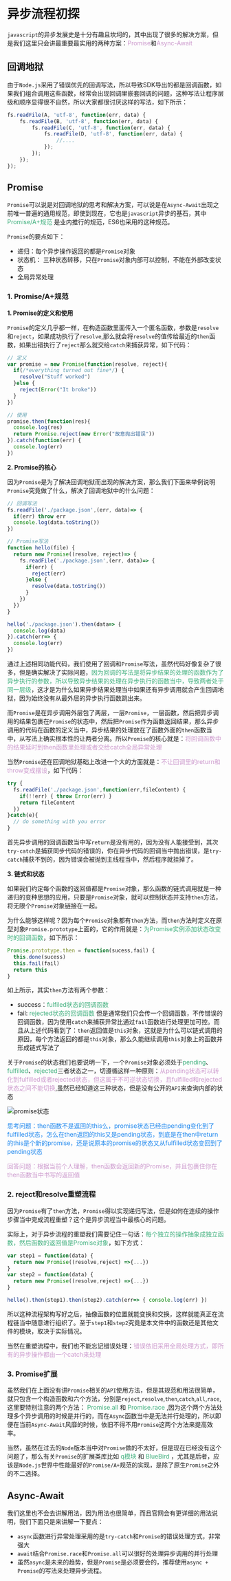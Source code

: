 # 异步流程初探
`javascript`的异步发展史是十分有趣且坎坷的，其中出现了很多的解决方案，但是我们这里只会讲最重要最实用的两种方案：<font color=#CC99CD>Promise</font>和<font color=#CC99CD>Async-Await</font>

## 回调地狱
由于`Node.js`采用了错误优先的回调写法，所以导致SDK导出的都是回调函数，如果我们组合调用这些函数，经常会出现回调里嵌套回调的问题，这种写法让程序层级和顺序显得很不自然，所以大家都很讨厌这样的写法，如下所示：
```javascript
fs.readFile(A, 'utf-8', function(err, data) {
    fs.readFile(B, 'utf-8', function(err, data) {
        fs.readFile(C, 'utf-8', function(err, data) {
            fs.readFile(D, 'utf-8', function(err, data) {
                //....
            });
        });
    });
});
```

## Promise
`Promise`可以说是对回调地狱的思考和解决方案，可以说是在`Async-Await`出现之前唯一普遍的通用规范，即使到现在，它也是`javascript`异步的基石，其中<font color=#3eaf7c> Promise/A+规范</font> 是业内推行的规范，ES6也采用的这种规范。

`Promise`的要点如下：
+ 递归：每个异步操作返回的都是`Promise`对象
+ 状态机： 三种状态转移，只在`Promise`对象内部可以控制，不能在外部改变状态
+ 全局异常处理

### 1. Promise/A+规范
**1. Promise的定义和使用**

`Promise`的定义几乎都一样，在构造函数里面传入一个匿名函数，参数是`resolve`和`reject`，如果成功执行了`resolve`,那么就会将`resolve`的值传给最近的`then`函数，如果出错执行了`reject`那么就交给`catch`来捕获异常，如下代码：
```javascript
// 定义
var promise = new Promise(function(resolve, reject){
  if(/*everything turned out fine*/) {
    resolve("Stuff worked")
  }else {
    reject(Error("It broke"))
  }
})

// 使用
promise.then(function(res){
  console.log(res)
  return Promise.reject(new Error("故意抛出错误"))
}).catch(function(err) {
  console.log(err)
})
```

**2. Promise的核心**

因为`Promise`是为了解决回调地狱而出现的解决方案，那么我们下面来举例说明`Promise`究竟做了什么，解决了回调地狱中的什么问题：
```javascript
// 回调写法
fs.readFile('./package.json',(err, data)=> {
  if(err) throw err           
  console.log(data.toString())
})

// Promise写法
function hello(file) {
  return new Promise((resolve, reject)=> {
    fs.readFile('./package.json',(err, data)=> {
      if(err) {
        reject(err)
      }else {
        resolve(data.toString())
      }
    })
  })
}

hello('./package.json').then(data=> {
  console.log(data)
}).catch(err=> {
  console.log(err)
})
```
通过上述相同功能代码，我们使用了回调和`Promise`写法，虽然代码好像复杂了很多，但是确实解决了实际问题，<font color=#3eaf7c>因为回调的写法是将异步结果的处理的函数作为了异步执行的参数，所以导致异步结果的处理在异步执行的函数当中，导致两者处于同一层级</font>，这才是为什么如果异步结果处理当中如果还有异步调用就会产生回调地狱，因为始终没有从最外层的异步执行函数跳出来。

而`Promise`是在异步调用外层包了两层，一层`Promise`，一层函数，然后把异步调用的结果包裹在`Promise`的状态中，然后把`Promise`作为函数返回结果，那么异步调用的代码在函数的定义当中，异步结果的处理放在了函数外面的`then`函数当中，从写法上确实根本性的让两者分离。所以`Promise`的核心就是：<font color=#CC99CD>将回调函数中的结果延时到then函数里处理或者交给catch全局异常处理</font>

当然`Promise`还在回调地狱基础上改进一个大的方面就是：<font color=#CC99CD>不让回调里的return和throw变成摆设</font>，如下代码：
```javascript
try {
  fs.readFile('./package.json',function(err,fileContent) {
    if(!!err) { throw Error(err) }
    return fileContent
  })
}catch(e){
  // do something with you error
}
```
首先异步调用的回调函数当中写`return`是没有用的，因为没有人能接受到，其次`try-catch`是捕获同步代码的错误的，你在异步代码的回调当中抛出错误，是`try-catch`捕获不到的，因为错误会被抛到主线程当中，然后程序就挂掉了。

**3. 链式和状态**

如果我们约定每个函数的返回值都是`Promise`对象，那么函数的链式调用就是一种递归的变种思想的应用，只要是`Promise`对象，就可以控制状态并支持`then`方法，将无限个`Promise`对象链接在一起。

为什么能够这样呢？因为每个`Promise`对象都有`then`方法，而`then`方法时定义在原型对象`Promise.prototype`上面的，它的作用就是：<font color=#3eaf7c>为Promise实例添加状态改变时的回调函数</font>，如下所示：
```javascript
Promise.prototype.then = function(sucess,fail) {
  this.done(sucess)
  this.fail(fail)
  return this
}
```
如上所示，其实`then`方法有两个参数：
+ success：<font color=#3eaf7c>fulfiled状态的回调函数</font>
+ fail: <font color=#3eaf7c>rejected状态的回调函数</font>
但是通常我们只会传一个回调函数，不传错误的回调函数，因为使用`catch`来捕获异常比通过`fail`函数进行处理更加可控。而且从上述代码看到了：`then`返回值是`this`对象，这就是为什么可以链式调用的原因，每个方法返回的都是`this`对象，那么久能继续调用`this`对象上的函数并形成链式写法了

关于`Promise`的状态我们也要说明一下，一个`Promise`对象必须处于<font color=#3eaf7c>pending</font>、<font color=#3eaf7c>fulfilled</font>、<font color=#3eaf7c>rejected</font>三者状态之一，切遵循这样一种原则：<font color=#CC99CD>从pending状态可以转化到fulfilled或者rejected状态，但这属于不可逆状态切换，且fulfilled和rejected状态之间不能切换</font>,虽然已经知道这三种状态，但是没有公开的`API`来查询内部的状态

<img :src="$withBase('/promise_status.png')" alt="promise状态">

<font color=#1C86EE>思考问题：then函数不是返回的this么，promise状态已经由pending变化到了fulfilled状态，怎么在then返回的this又是pending状态，到底是在then中return的this是个新的promise，还是说原本的promise的状态又从fulfilled状态变回到了pending状态</font>

<font color=#CC99CD>回答问题：根据当前个人理解，then函数会返回新的Promise，并且包裹住你在then函数当中书写的返回值</font>

### 2. reject和resolve重塑流程
因为`Promise`有了`then`方法，`Promise`得以实现递归写法，但是如何在连续的操作步骤当中完成流程重塑？这个是异步流程当中最核心的问题。

实际上，对于异步流程的重塑我们需要记住一句话：<font color=#3eaf7c>每个独立的操作抽象成独立函数，然后函数的返回值是Promise对象</font>，如下方式：
```javascript
var step1 = function(data) {
  return new Promise((resolve,reject) =>{...})
}
var step2 = function(data) {
  return new Promise((resolve,reject) =>{...})
}

hello().then(step1).then(step2).catch(err=> { console.log(err) })
```
所以这种流程架构写好之后，抽像函数的位置就能变换和交换，这样就能真正在流程链当中随意进行组织了。至于`step1`和`step2`究竟是本文件中的函数还是其他文件的模块，取决于实际情况。

当然在重塑流程中，我们也不能忘记错误处理：<font color=#CC99CD>错误依旧采用全局处理方式，即所有的异步操作都由一个catch来处理</font>

### 3. Promise扩展
虽然我们在上面没有讲`Promise`相关的`API`使用方法，但是其规范和用法很简单，就只包含一个构造函数和六个方法，分别是`reject`,`resolve`,`then`,`catch`,`all`,`race`,这里要特别注意的两个方法：<font color=#3eaf7c> Promise.all </font>和<font color=#3eaf7c> Promise.race </font>,因为这个两个方法处理多个异步调用的时候是并行的，而在`Async`函数当中是无法并行处理的，所以即便在当前`Async-Await`风靡的时候，依旧不得不用`Promise`这两个方法来提高效率。

当然，虽然在过去的`Node`版本当中对`Promise`做的不太好，但是现在已经没有这个问题了，那么有关`Promise`的扩展类库比如<font color=#3eaf7c> q模块 </font>和<font color=#3eaf7c> BlueBird </font>，尤其是后者，应该是`Node.js`世界中性能最好的`Promise/A+`规范的实现，是除了原生`Promise`之外的不二选择。

## Async-Await
我们这里也不会去讲解用法，因为用法也很简单，而且官网会有更详细的用法说明，我们下面只是来讲解一下要点：
+ `async`函数进行异常处理采用的是`try-catch`和`Promise`的错误处理方式，非常强大
+ `await`结合`Promise.race`和`Promise.all`可以很好的处理异步调用的并行处理
+ 虽然`async`是未来的趋势，但是`Promise`是必须要会的，推荐使用`async + Promise`的写法来处理异步流程。